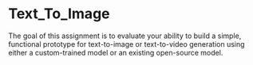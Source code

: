 # Text_To_Image
The goal of this assignment is to evaluate your ability to build a simple, functional prototype for text-to-image or text-to-video generation using either a custom-trained model or an existing open-source model.
